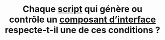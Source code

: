 ---
title:  Chaque [script](#script) qui génère ou contrôle un [composant d’interface](#composant-d-interface) respecte-t-il une de ces conditions ?
steps:
- Le [composant d’interface](#composant-d-interface) est [correctement restitué](#correctement-restitue-par-les-technologies-d-assistance) par les technologies d’assistance ;
- Une [alternative](#alternative-a-script) accessible permet d’accéder aux mêmes fonctionnalités.
---